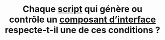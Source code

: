 ---
title:  Chaque [script](#script) qui génère ou contrôle un [composant d’interface](#composant-d-interface) respecte-t-il une de ces conditions ?
steps:
- Le [composant d’interface](#composant-d-interface) est [correctement restitué](#correctement-restitue-par-les-technologies-d-assistance) par les technologies d’assistance ;
- Une [alternative](#alternative-a-script) accessible permet d’accéder aux mêmes fonctionnalités.
---